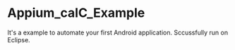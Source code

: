 # Appium_calC_Example
It's a example to automate your first Android application.
Sccussfully run on Eclipse.
